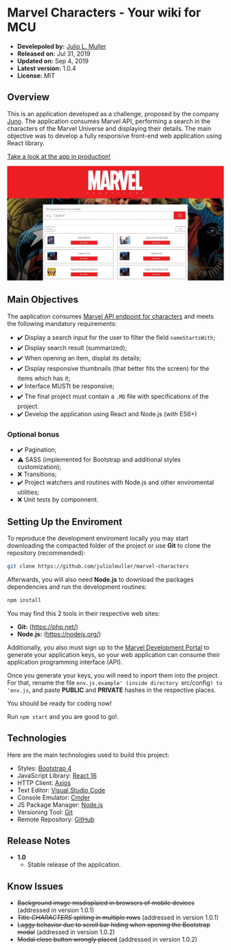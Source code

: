 
# Marvel Characters - Your wiki for MCU

- **Develepoled by:** [Julio L. Muller](https://juliolmuller.github.io/)
- **Released on:** Jul 31, 2019
- **Updated on:** Sep 4, 2019
- **Latest version:** 1.0.4
- **License:** MIT

## Overview

This is an application developed as a challenge, proposed by the company [Juno](https://www.juno.com.br/). The application consumes Marvel API, performing a search in the characters of the Marvel Universe and displaying their details. The main objective was to develop a fully responsive front-end web application using React library.

[Take a look at the app in production!](https://juliolmuller.github.io/marvel-characters)

![Marvel Characters](./app-overview.jpg)

## Main Objectives

The aaplication consumes [Marvel API endpoint for characters](https://developer.marvel.com/docs#!/public/getCreatorCollection_get_0) and meets the following mandatory requirements:

- :heavy_check_mark: Display a search input for the user to filter the field `nameStartsWith`;
- :heavy_check_mark: Display search result (summarized);
- :heavy_check_mark: When opening an item, displat its details;
- :heavy_check_mark: Display responsive thumbnails (that better fits the screen) for the items which has it;
- :heavy_check_mark: Interface MUSTt be responsive;
- :heavy_check_mark: The final project must contain a `.MD` file with specifications of the project.
- :heavy_check_mark: Develop the application using React and Node.js (with ES6+)

### Optional bonus

- :heavy_check_mark: Pagination;
- :warning: SASS (implemented for Bootstrap and additional styles customization);
- :x: Transitions;
- :heavy_check_mark: Project watchers and routines with Node.js and other enviromental utilities;
- :x: Unit tests by componnent.

## Setting Up the Enviroment

To reproduce the development enviroment locally you may start downloading the compacted folder of the project or use **Git** to clone the repository (recommended):

```bash
git clone https://github.com/juliolmuller/marvel-characters
```

Afterwards, you will also need **Node.js** to download the packages dependencies and run the development routines:

```bash
npm install
```

You may find this 2 tools in their respective web sites:

- **Git:** (https://php.net/)
- **Node.js:** (https://nodejs.org/)

Additionally, you also must sign up to the [Marvel Development Portal](https://developer.marvel.com/) to generate your application keys, so your web application can consume their application programming interface (API).

Once you generate your keys, you will need to inport them into the project. For that, rename the file `env.js.example' (inside directory `src/config`) to 'env.js`, and paste **PUBLIC** and **PRIVATE** hashes in the respective places.

You should be ready for coding now!

Run `npm start` and you are good to go!.

## Technologies

Here are the main technologies used to build this project:

- Styles: [Bootstrap 4](https://getbootstrap.com/)
- JavaScript Library: [React 16](https://reactjs.org)
- HTTP Client: [Axios](https://github.com/axios/axios)
- Text Editor: [Visual Studio Code](https://code.visualstudio.com/)
- Console Emulator: [Cmder](https://cmder.net/)
- JS Package Manager: [Node.js](https://nodejs.org/en/)
- Versioning Tool: [Git](https://git-scm.com/)
- Remote Repository: [GitHub](https://github.com/)

## Release Notes

<!-- - **1.1**
  - Changed API search param from `nameStartsWith` to `name`;
  - Added page footer;
  - Added link to project repository. -->
- **1.0**
  - Stable release of the application.

## Know Issues

- ~~Background image misdisplaied in browsers of mobile devices~~ (addressed in version 1.0.1)
- ~~Title _CHARACTERS_ spliting in multiple rows~~ (addressed in version 1.0.1)
- ~~Laggy behavior due to scroll bar hiding when opening the Bootstrap modal~~ (addressed in version 1.0.2)
- ~~Modal close button wrongly placed~~ (addressed in version 1.0.2)
